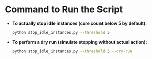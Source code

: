 # Command to Run the Script

- **To actually stop idle instances (core count below 5 by default):**
  ```bash
  python stop_idle_instances.py --threshold 5
  ```

- **To perform a dry run (simulate stopping without actual action):**
  ```bash
  python stop_idle_instances.py --threshold 5 --dry-run
  ```
